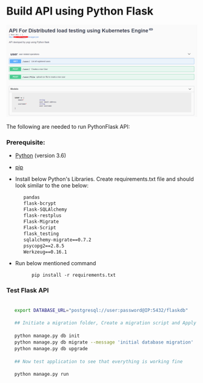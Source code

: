 # Build API using Python Flask

![FlaskAPI](./FlaskAPI.PNG)


The following are needed to run PythonFlask API: 

### Prerequisite: 

- [Python](https://www.python.org/downloads/) (version 3.6)
- [pip](https://pip.pypa.io/en/stable/installing/)

- Install below Python's Libraries. Create requirements.txt file and should look similar to the one below:

         pandas
         flask-bcrypt
         Flask-SQLAlchemy
         flask-restplus
         Flask-Migrate
         Flask-Script
         flask_testing
         sqlalchemy-migrate==0.7.2
         psycopg2==2.8.5
         Werkzeug==0.16.1
 
- Run below mentioned command 
  
            pip install -r requirements.txt
            
            
### Test Flask API

```bash
   
   export DATABASE_URL="postgresql://user:password@IP:5432/flaskdb"
   
   ## Initiate a migration folder, Create a migration script and Apply the migration script to the database
   
   python manage.py db init
   python manage.py db migrate --message 'initial database migration'
   python manage.py db upgrade
   
   ## Now test application to see that everything is working fine
   
   python manage.py run

          
          
     
 
